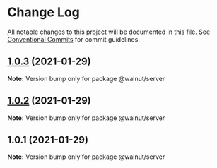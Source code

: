 # Change Log

All notable changes to this project will be documented in this file.
See [Conventional Commits](https://conventionalcommits.org) for commit guidelines.

## [1.0.3](https://github.com/jlk1975/lerna/compare/v1.0.2...v1.0.3) (2021-01-29)

**Note:** Version bump only for package @walnut/server





## [1.0.2](https://github.com/jlk1975/lerna/compare/v1.0.1...v1.0.2) (2021-01-29)

**Note:** Version bump only for package @walnut/server





## 1.0.1 (2021-01-29)

**Note:** Version bump only for package @walnut/server

